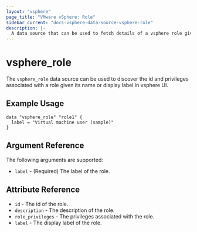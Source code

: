 ```yaml
---
layout: "vsphere"
page_title: "VMware vSphere: Role"
sidebar_current: "docs-vsphere-data-source-vsphere-role"
description: |-
  A data source that can be used to fetch details of a vsphere role given its name/label.
---
```


# vsphere\_role

The `vsphere_role` data source can be used to discover the id and privileges associated
with a role given its name or display label in vsphere UI.


## Example Usage

```hcl
data "vsphere_role" "role1" {
  label = "Virtual machine user (sample)"
}
```

## Argument Reference

The following arguments are supported:

* `label` - (Required) The label of the role.

## Attribute Reference

* `id` - The id of the role.
* `description` - The description of the role.
* `role_privileges` - The privileges associated with the role.
* `label` - The display label of the role.

